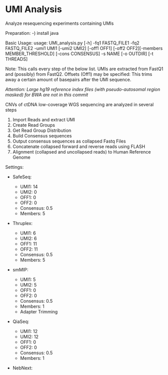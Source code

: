 # UMI Analysis
Analyze resequencing experiments containing UMIs

Preparation:
-) install java

Basic Usage:
usage: UMI_analysis.py [-h] -fq1 FASTQ_FILE1 -fq2 FASTQ_FILE2 -umi1 UMI1 [-umi2 UMI2] [-off1 OFF1] [-off2 OFF2][-members MEMBER_THRESHOLD] [-cons CONSENSUS] -s NAME [-o OUTDIR] [-t THREADS]

Note:
This calls every step of the below list. UMIs are extracted from FastQ1 and (possibly) from FastQ2. Offsets (Off1) may be specified: This trims away a certain amount of basepairs after the UMI sequence.

*Attention: Large hg19 reference index files (with pseudo-autosomal region masked) for BWA are not in this commit*

CNVs of ctDNA low-coverage WGS sequencing are analyzed in several steps

 1) Import Reads and extract UMI  
 2) Create Read Groups  
 3) Get Read Group Distribution  
 4) Build Consensus sequences  
 5) Output consensus sequences as collapsed Fastq Files  
 6) Concatenate collapsed forward and reverse reads using FLASH  
 7) Alignment (collapsed and uncollapsed reads) to Human Reference Genome  

Settings:
* SafeSeq:
  * UMI1: 14
  * UMI2: 0
  * OFF1: 0
  * OFF2: 0
  * Consensus: 0.5
  * Members: 5

* Thruplex:
  * UMI1: 6
  * UMI2: 6
  * OFF1: 11
  * OFF2: 11
  * Consensus: 0.5
  * Members: 5

* smMIP:
  * UMI1: 5
  * UMI2: 5
  * OFF1: 0
  * OFF2: 0
  * Consensus: 0.5
  * Members: 1
  * Adapter Trimming

* QiaSeq:
  * UMI1: 12
  * UMI2: 12
  * OFF1: 0
  * OFF2: 0
  * Consensus: 0.5
  * Members: 1

* NebNext:
